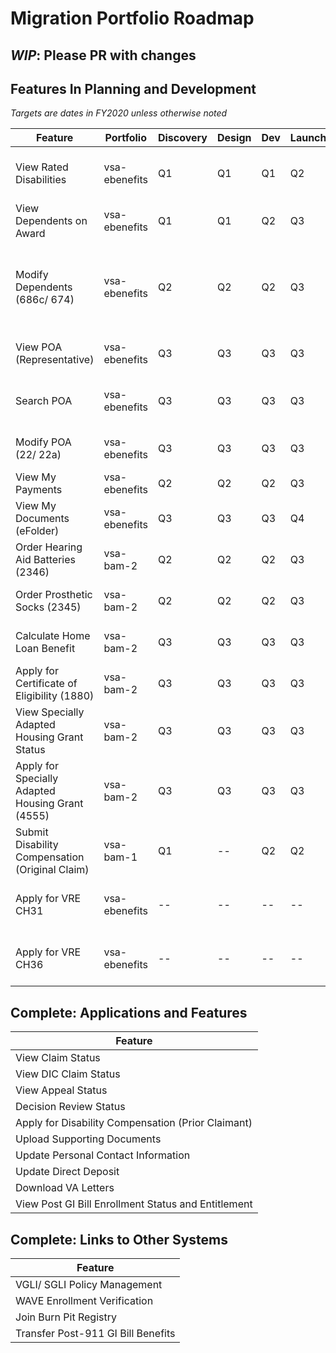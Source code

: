 # Migration Portfolio Roadmap

## _WIP_: Please PR with changes

## Features In Planning and Development

_Targets are dates in FY2020 unless otherwise noted_

| Feature                                             | Portfolio     | Discovery | Design    | Dev       | Launch    | Notes 
| --------------------------------------------------- | ------------- | --------- | --------- | --------- | --------- | -----
| View Rated Disabilities                             | vsa-ebenefits | Q1        | Q1        | Q1        | Q2        | Launch on EVSS; redev to BGS Q3
| View Dependents on Award                            | vsa-ebenefits | Q1        | Q1        | Q2        | Q3        | Launch with Modify
| Modify Dependents (686c/ 674)                       | vsa-ebenefits | Q2        | Q2        | Q2        | Q3        | New dev on full 2018 686c (EBN using 2014 686c)
| View POA (Representative)                           | vsa-ebenefits | Q3        | Q3        | Q3        | Q3        | Lighthouse integration (BGS)
| Search POA                                          | vsa-ebenefits | Q3        | Q3        | Q3        | Q3        | Lighthouse integration (OGC System)
| Modify POA (22/ 22a)                                | vsa-ebenefits | Q3        | Q3        | Q3        | Q3        | Lighthouse integration (BGS)
| View My Payments                                    | vsa-ebenefits | Q2        | Q2        | Q2        | Q3        | BGS integration
| View My Documents (eFolder)                         | vsa-ebenefits | Q3        | Q3        | Q3        | Q4        | BGS integration
| Order Hearing Aid Batteries (2346)                  | vsa-bam-2     | Q2        | Q2        | Q2        | Q3        | New DLC integration required
| Order Prosthetic Socks (2345)                       | vsa-bam-2     | Q2        | Q2        | Q2        | Q3        | New DLC integration required
| Calculate Home Loan Benefit                         | vsa-bam-2     | Q3        | Q3        | Q3        | Q3        | New LGY integration required
| Apply for Certificate of Eligibility (1880)         | vsa-bam-2     | Q3        | Q3        | Q3        | Q3        | New LGY integration required
| View Specially Adapted Housing Grant Status         | vsa-bam-2     | Q3        | Q3        | Q3        | Q3        | New LGY integration required
| Apply for Specially Adapted Housing Grant (4555)    | vsa-bam-2     | Q3        | Q3        | Q3        | Q3        | New LGY integration required
| Submit Disability Compensation (Original Claim)     | vsa-bam-1     | Q1        | --        | Q2        | Q2        | Blocked by MPI updates
| Apply for VRE CH31                                  | vsa-ebenefits | --        | --        | --        | --        | New VRE integration required (blocked)
| Apply for VRE CH36                                  | vsa-ebenefits | --        | --        | --        | --        | New VRE integration required (blocked)



## Complete: Applications and Features

| Feature
| ------
| View Claim Status
| View DIC Claim Status 
| View Appeal Status                         
| Decision Review Status                    
| Apply for Disability Compensation (Prior Claimant)
| Upload Supporting Documents
| Update Personal Contact Information 
| Update Direct Deposit
| Download VA Letters
| View Post GI Bill Enrollment Status and Entitlement

## Complete: Links to Other Systems

| Feature
| ------
| VGLI/ SGLI Policy Management
| WAVE Enrollment Verification
| Join Burn Pit Registry
| Transfer Post-911 GI Bill Benefits
